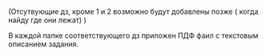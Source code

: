 (Отсутвующие дз, кроме 1 и 2 возможно будут добавлены позже ( когда найду где они лежат) ) 

В каждой папке соответствующего дз приложен ПДФ фаил с текстовым описанием задания.
